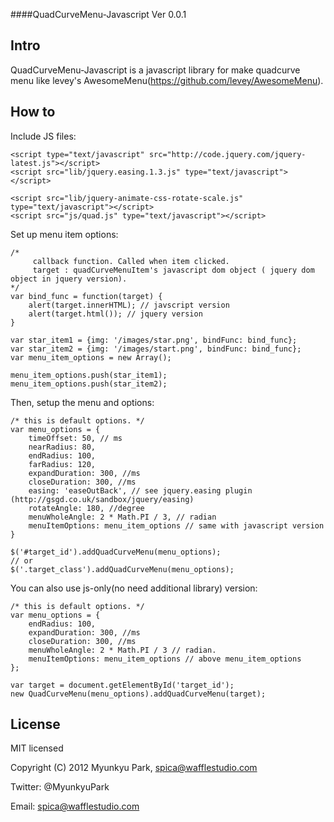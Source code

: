 ####QuadCurveMenu-Javascript Ver 0.0.1

## Intro
QuadCurveMenu-Javascript is a javascript library for make quadcurve menu like levey's AwesomeMenu(https://github.com/levey/AwesomeMenu). 


## How to 
Include JS files:

	<script type="text/javascript" src="http://code.jquery.com/jquery-latest.js"></script>
	<script src="lib/jquery.easing.1.3.js" type="text/javascript"></script>
  <script src="lib/jquery-css-transform.js" type="text/javascript"></script>
	<script src="lib/jquery-animate-css-rotate-scale.js" type="text/javascript"></script>
	<script src="js/quad.js" type="text/javascript"></script>
	

Set up menu item options:

	/* 
		 callback function. Called when item clicked. 
		 target : quadCurveMenuItem's javascript dom object ( jquery dom object in jquery version). 
	*/
	var bind_func = function(target) {
		alert(target.innerHTML); // javscript version
		alert(target.html()); // jquery version
	}

	var star_item1 = {img: '/images/star.png', bindFunc: bind_func};
	var star_item2 = {img: '/images/start.png', bindFunc: bind_func};
	var menu_item_options = new Array();

	menu_item_options.push(star_item1);
	menu_item_options.push(star_item2);

Then, setup the menu and options:

	/* this is default options. */
	var menu_options = {
		timeOffset: 50, // ms
		nearRadius: 80,
		endRadius: 100,
		farRadius: 120,
		expandDuration: 300, //ms
		closeDuration: 300, //ms
		easing: 'easeOutBack', // see jquery.easing plugin (http://gsgd.co.uk/sandbox/jquery/easing)
		rotateAngle: 180, //degree
		menuWholeAngle: 2 * Math.PI / 3, // radian
		menuItemOptions: menu_item_options // same with javascript version 
	}
	
	$('#target_id').addQuadCurveMenu(menu_options);
	// or 
	$('.target_class').addQuadCurveMenu(menu_options);


You can also use js-only(no need additional library) version: 

	/* this is default options. */
	var menu_options = {
		endRadius: 100,
		expandDuration: 300, //ms 
		closeDuration: 300, //ms
		menuWholeAngle: 2 * Math.PI / 3 // radian. 
		menuItemOptions: menu_item_options // above menu_item_options
	};

	var target = document.getElementById('target_id');
	new QuadCurveMenu(menu_options).addQuadCurveMenu(target);

## License
MIT licensed

Copyright (C) 2012 Myunkyu Park, spica@wafflestudio.com

Twitter: @MyunkyuPark

Email: spica@wafflestudio.com
